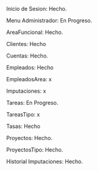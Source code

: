 Inicio de Sesion: Hecho.

Menu Administrador: En Progreso.

AreaFuncional: Hecho.

Clientes: Hecho 

Cuentas: Hecho.

Empleados: Hecho

EmpleadosArea: x

Imputaciones: x

Tareas: En Progreso.

TareasTipo: x

Tasas: Hecho 

Proyectos: Hecho.

ProyectosTipo: Hecho.

Historial Imputaciones: Hecho.
